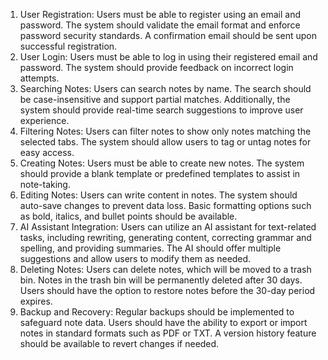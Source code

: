 <!-- Generated with Chatgpt from initial list of ideas -->

1. User Registration: Users must be able to register using an email and password. The system should validate the email format and enforce password security standards. A confirmation email should be sent upon successful registration.
2. User Login: Users must be able to log in using their registered email and password. The system should provide feedback on incorrect login attempts.
3. Searching Notes: Users can search notes by name. The search should be case-insensitive and support partial matches. Additionally, the system should provide real-time search suggestions to improve user experience.
4. Filtering Notes: Users can filter notes to show only notes matching the selected tabs. The system should allow users to tag or untag notes for easy access.
5. Creating Notes: Users must be able to create new notes. The system should provide a blank template or predefined templates to assist in note-taking.
6. Editing Notes: Users can write content in notes. The system should auto-save changes to prevent data loss. Basic formatting options such as bold, italics, and bullet points should be available.
7. AI Assistant Integration: Users can utilize an AI assistant for text-related tasks, including rewriting, generating content, correcting grammar and spelling, and providing summaries. The AI should offer multiple suggestions and allow users to modify them as needed.
8. Deleting Notes: Users can delete notes, which will be moved to a trash bin. Notes in the trash bin will be permanently deleted after 30 days. Users should have the option to restore notes before the 30-day period expires.
9. Backup and Recovery: Regular backups should be implemented to safeguard note data. Users should have the ability to export or import notes in standard formats such as PDF or TXT. A version history feature should be available to revert changes if needed.
